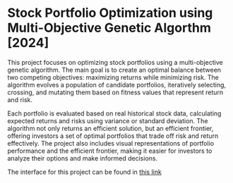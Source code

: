 # Stock Portfolio Optimization using Multi-Objective Genetic Algorthm [2024]

This project focuses on optimizing stock portfolios using a multi-objective genetic algorithm. The main goal is to create an optimal balance between two competing objectives: maximizing returns while minimizing risk. The algorithm evolves a population of candidate portfolios, iteratively selecting, crossing, and mutating them based on fitness values that represent return and risk.

Each portfolio is evaluated based on real historical stock data, calculating expected returns and risks using variance or standard deviation.
The algorithm not only returns an efficient solution, but an efficient frontier, offering investors a set of optimal portfolios that trade off risk and return effectively. The project also includes visual representations of portfolio performance and the efficient frontier, making it easier for investors to analyze their options and make informed decisions.

The interface for this project can be found in [this link](https://evoinvest.streamlit.app)

